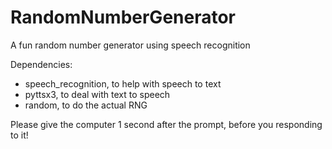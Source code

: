 # RandomNumberGenerator
A fun random number generator using speech recognition

 Dependencies:
 * speech_recognition, to help with speech to text
 * pyttsx3, to deal with text to speech
 * random, to do the actual RNG
 

Please give the computer 1 second after the prompt, before you responding to it!
